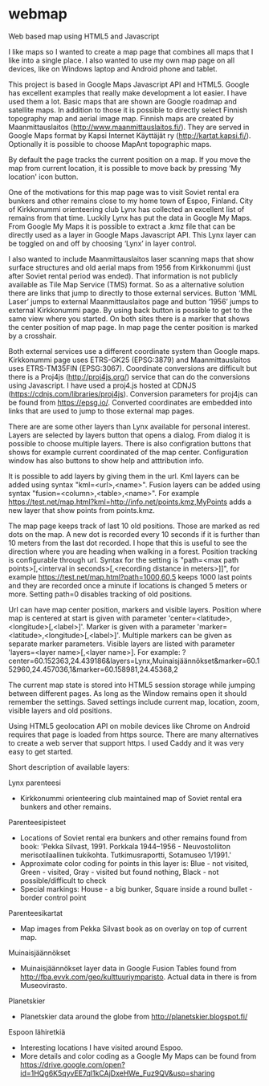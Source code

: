 # webmap
Web based map using HTML5 and Javascript

I like maps so I wanted to create a map page that combines all maps that I like into a single place. I also wanted to use my own map page on all devices, like on Windows laptop and Android phone and tablet.

This project is based in Google Maps Javascript API and HTML5. Google has excellent examples that really make development a lot easier. I have used them a lot. Basic maps that are shown are Google roadmap and satellite maps. In addition to those it is possible to directly select Finnish topography map and aerial image map. Finnish maps are created by Maanmittauslaitos (http://www.maanmittauslaitos.fi/). They are served in Google Maps format by Kapsi Internet Käyttäjät ry (http://kartat.kapsi.fi/). Optionally it is possible to choose MapAnt topographic maps.

By default the page tracks the current position on a map. If you move the map from current location, it is possible to move back by pressing ‘My location' icon button.

One of the motivations for this map page was to visit Soviet rental era bunkers and other remains close to my home town of Espoo, Finland. City of Kirkkonummi orienteering club Lynx has collected an excellent list of remains from that time. Luckily Lynx has put the data in Google My Maps. From Google My Maps it is possible to extract a .kmz file that can be directly used as a layer in Google Maps Javascript API. This Lynx layer can be toggled on and off by choosing ‘Lynx’ in layer control.

I also wanted to include Maanmittauslaitos laser scanning maps that show surface structures and old aerial maps from 1956 from Kirkkonummi (just after Soviet rental period was ended). That information is not publicly available as Tile Map Service (TMS) format. So as a alternative solution there are links that jump to directly to those external services. Button ‘MML Laser’ jumps to external Maanmittauslaitos page and button ‘1956’ jumps to external Kirkkonummi page. By using back button is possible to get to the same view where you started. On both sites there is a marker that shows the center position of map page. In map page the center position is marked by a crosshair.

Both external services use a different coordinate system than Google maps. Kirkkonummi page uses ETRS-GK25 (EPSG:3879) and Maanmittauslaitos uses ETRS-TM35FIN (EPSG:3067). Coordinate conversions are difficult but there is a Proj4js (http://proj4js.org/) service that can do the conversions using Javascript. I have used a proj4.js hosted at CDNJS (https://cdnjs.com/libraries/proj4js). Conversion parameters for proj4js can be found from https://epsg.io/. Converted coordinates are embedded into links that are used to jump to those external map pages.

There are are some other layers than Lynx available for personal interest. Layers are selected by layers button that opens a dialog. From dialog it is possible to choose multiple layers. There is also configration buttons that shows for example current coordinated of the map center. Configuration window has also buttons to show help and atttribution info.

It is possible to add layers by giving them in the url. Kml layers can be added using syntax "kml\=\<url\>,\<name\>". Fusion layers can be added using syntax "fusion\=\<column\>,\<table\>,\<name\>". For example https://test.net/map.html?kml=http://info.net/points.kmz,MyPoints adds a new layer that show points from points.kmz.

The map page keeps track of last 10 old positions. Those are marked as red dots on the map. A new dot is recorded every 10 seconds if it is further than 10 meters from the last dot recorded. I hope that this is useful to see the direction where you are heading when walking in a forest. Position tracking is configurable through url. Syntax for the setting is "path\=\<max path points\>\[,\<interval in seconds\>\[,\<recording distance in meters\>\]\]", for example https://test.net/map.html?path=1000,60,5 keeps 1000 last points and they are recorded once a minute if locations is changed 5 meters or more. Setting path=0 disables tracking of old positions. 

Url can have map center position, markers and visible layers. Position where map is centered at start is given with parameter 'center\=\<latitude\>,\<longitude\>\[,\<label\>\]'. Marker is given with a parameter 'marker\=\<latitude\>,\<longitude\>\[,\<label\>\]'. Multiple markers can be given as separate marker parameters. Visible layers are listed with parameter 'layers\=\<layer name\>\[,\<layer name\>\]. For example: \?center\=60.152363,24.439186&layers\=Lynx,Muinaisjäännökset&marker\=60.152960,24.457036,1&marker\=60.158981,24.45368,2

The current map state is stored into HTML5 session storage while jumping between different pages. As long as the Window remains open it should remember the settings. Saved settings include current map, location, zoom, visible layers and old positions.

Using HTML5 geolocation API on mobile devices like Chrome on Android requires that page is loaded from https source. There are many alternatives to create a web server that support https. I used Caddy and it was very easy to get started.

Short description of available layers:

Lynx parenteesi

- Kirkkonummi orienteering club maintained map of Soviet rental era bunkers and other remains.

Parenteesipisteet

- Locations of Soviet rental era bunkers and other remains found from book: 'Pekka Silvast, 1991. Porkkala 1944–1956 - Neuvostoliiton merisotilaallinen tukikohta. Tutkimusraportti, Sotamuseo 1/1991.'
- Approximate color coding for points in this layer is: Blue - not visited, Green - visited, Gray - visited but found nothing, Black - not possible/difficult to check
- Special markings: House - a big bunker, Square inside a round bullet - border control point

Parenteesikartat

- Map images from Pekka Silvast book as on overlay on top of current map.

Muinaisjäännökset

- Muinaisjäännökset layer data in Google Fusion Tables found from http://fba.evvk.com/geo/kulttuuriymparisto. Actual data in there is from Museovirasto.

Planetskier

- Planetskier data around the globe from http://planetskier.blogspot.fi/

Espoon lähiretkiä

- Interesting locations I have visited around Espoo.
- More details and color coding as a Google My Maps can be found from https://drive.google.com/open?id=1HQg6K5qyvEE7ql1kCAjDxeHWe_Fuz9QV&usp=sharing
